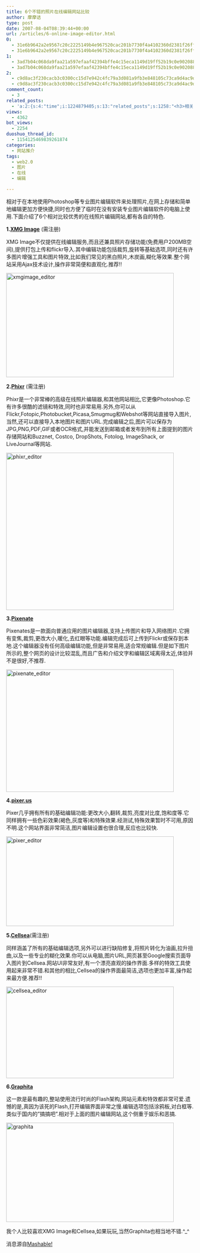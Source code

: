 ```yaml
---
title: 6个不错的照片在线编辑网站比较
author: 摩摩诘
type: post
date: 2007-08-04T08:39:44+00:00
url: /articles/6-online-image-editor.html
0:
  - 31e6b9642a2e9567c20c2225149b4e967520cac201b7730f4a4102360d2381f26ff5e30ce176054f4774ebd8471a1a3e
  - 31e6b9642a2e9567c20c2225149b4e967520cac201b7730f4a4102360d2381f26ff5e30ce176054f4774ebd8471a1a3e
1:
  - 3ad7b04c068da9faa21a597efaaf42394bffe4c15eca1149d19ff52b19c0e9020886b19fdd7e63085bda06e3fe4d000d
  - 3ad7b04c068da9faa21a597efaaf42394bffe4c15eca1149d19ff52b19c0e9020886b19fdd7e63085bda06e3fe4d000d
2:
  - c9d8ac3f230cacb3c0300cc15d7e942c4fc79a3d081a9fb3e848105c73ca9d4ac9db69a7c7881deb339028173f8b01f8
  - c9d8ac3f230cacb3c0300cc15d7e942c4fc79a3d081a9fb3e848105c73ca9d4ac9db69a7c7881deb339028173f8b01f8
comment_count:
  - 3
related_posts:
  - 'a:2:{s:4:"time";i:1224879405;s:13:"related_posts";s:1258:"<h3>相关日志</h3><ul class="related_post"><li><a href="http://www.digglife.cn/articles/web20_button_generator.html" title="超级集装箱:15款在线web2.0图片生成器">超级集装箱:15款在线web2.0图片生成器</a></li><li><a href="http://www.digglife.cn/articles/funny-coincidence-japan.html" title="照片中有趣的巧合之日本篇">照片中有趣的巧合之日本篇</a></li><li><a href="http://www.digglife.cn/articles/search-specific-time-pop-songs-yamelo.html" title="搜索特定时间的流行歌曲&#8211;Yamelo">搜索特定时间的流行歌曲&#8211;Yamelo</a></li><li><a href="http://www.digglife.cn/articles/my-web20-tools.html" title="摩摩诘的Web2.0装备">摩摩诘的Web2.0装备</a></li><li><a href="http://www.digglife.cn/articles/3d-package.html" title="在线制作商品包装图片:3D-Pack">在线制作商品包装图片:3D-Pack</a></li><li><a href="http://www.digglife.cn/articles/voice-thread.html" title="支持多媒体评论的照片分享服务:VoiceThread">支持多媒体评论的照片分享服务:VoiceThread</a></li><li><a href="http://www.digglife.cn/articles/round-pic.html" title="归来:在线给图片加上圆角效果Round Pic">归来:在线给图片加上圆角效果Round Pic</a></li></ul>";}'
views:
  - 4362
bot_views:
  - 2254
duoshuo_thread_id:
  - 1154125469839261874
categories:
  - 网站推介
tags:
  - web2.0
  - 图片
  - 在线
  - 编辑

---
```

相对于在本地使用Photoshop等专业图片编辑软件来处理照片,在网上存储和简单地编辑更加方便快捷,同时也方便了临时在没有安装专业图片编辑软件的电脑上使用.下面介绍了6个相对比较优秀的在线照片编辑网站,都有各自的特色.

**1.**[**XMG Image**][1] (需注册)

XMG Image不仅提供在线编辑服务,而且还兼具照片存储功能(免费用户200MB空间),提供打包上传和flickr导入.其中编辑功能包括裁剪,旋转等基础选项,同时还有许多图片增强工具和图片特效,比如我们常见的黑白照片,木炭画,糊化等效果.整个网站采用Ajax技术设计,操作非常简便和直观化.推荐!!

<a href="https://www.digglife.net/wp-content/uploads/3/379/2007/08/xmgimage-editor.png" atomicselection="true"><img height="279" alt="xmgimage_editor" src="http://digglife.qiniudn.com/wp-content/uploads/3/379/2007/08/xmgimage-editor-thumb.png" width="450" /></a></p> 

<!--more-->

**2.**[**Phixr**][2] (需注册)

Phixr是一个非常棒的高级在线照片编辑器,和其他网站相比,它更像Photoshop.它有许多很酷的滤镜和特效,同时也非常易用.另外,你可以从Flickr,Fotopic,Photobucket,Picasa,Smugmug和Webshot等网站直接导入图片,当然,还可以直接导入本地图片和图片URL.完成编辑之后,图片可以保存为JPG,PNG,PDF,GIF或者OCR格式,并能发送到邮箱或者发布到所有上面提到的图片存储网站和Buzznet, Costco, DropShots, Fotolog, ImageShack, or LiveJournal等网站.

<a href="https://www.digglife.net/wp-content/uploads/3/379/2007/08/phixr-editor.png" atomicselection="true"><img height="421" alt="phixr_editor" src="http://digglife.qiniudn.com/wp-content/uploads/3/379/2007/08/phixr-editor-thumb.png" width="450" /></a>

**3.**[**Pixenate**][3]

Pixenates是一款面向普通应用的图片编辑器,支持上传图片和导入网络图片.它拥有变焦,裁剪,更改大小,暖化,去红眼等功能.编辑完成后可上传到Flickr或保存到本地.这个编辑器没有任何高级编辑功能,但是非常易用,适合常规编辑.但是如下图片所示的,整个网页的设计比较混乱,而且广告和介绍文字和编辑区域离得太近,体验并不是很好,不推荐.

<a href="https://www.digglife.net/wp-content/uploads/3/379/2007/08/pixenate-editor.png" atomicselection="true"><img height="328" alt="pixenate_editor" src="http://digglife.qiniudn.com/wp-content/uploads/3/379/2007/08/pixenate-editor-thumb.png" width="450" /></a>

**4.**[**pixer.us**][4]

Pixer几乎拥有所有的基础编辑功能:更改大小,翻转,裁剪,亮度对比度,饱和度等.它同样拥有一些色彩效果(褐色,灰度等)和特殊效果.经测试,特殊效果暂时不可用,原因不明.这个网站界面非常简洁,图片编辑设置也很合理,反应也比较快.

<a href="https://www.digglife.net/wp-content/uploads/3/379/2007/08/pixer-editor.png" atomicselection="true"><img height="240" alt="pixer_editor" src="http://digglife.qiniudn.com/wp-content/uploads/3/379/2007/08/pixer-editor-thumb.png" width="450" /></a>

**5.**[**Cellsea**][5](需注册)

同样涵盖了所有的基础编辑选项,另外可以进行缺陷修复,将照片转化为油画,拉升扭曲,以及一些专业的糊化效果.你可以从电脑,图片URL,网页甚至Google搜索页面导入图片到Cellsea.网站UI非常友好,有一个漂亮直观的操作界面.多样的特效工具使用起来非常不错.和其他的相比,Cellsea的操作界面最简洁,选项也更加丰富,操作起来最方便.推荐!!

<a href="https://www.digglife.net/wp-content/uploads/3/379/2007/08/cellsea-editor.png" atomicselection="true"><img height="245" alt="cellsea_editor" src="http://digglife.qiniudn.com/wp-content/uploads/3/379/2007/08/cellsea-editor-thumb.png" width="450" /></a>

**6.**[**Graphita**][6]

这一款是最有趣的,整站使用流行时尚的Flash架构,网站元素和特效都非常可爱.遗憾的是,真因为该死的Flash,打开编辑界面非常之慢.编辑选项包括涂鸦板,对白框等.类似于国内的&#8221;搞搞吧&#8221;.相对于上面的图片编辑网站,这个侧重于娱乐和恶搞.

<a href="https://www.digglife.net/wp-content/uploads/3/379/2007/08/graphita.png" atomicselection="true"><img height="266" alt="graphita" src="http://digglife.qiniudn.com/wp-content/uploads/3/379/2007/08/graphita-thumb.png" width="450" /></a>

我个人比较喜欢XMG Image和Cellsea,如果玩玩,当然Graphita也相当地不错.^_^

消息源自<a href="http://mashable.com/2007/08/03/online-image-editors/" target="_blank">Mashable!</a>

 [1]: http://www.xmgimage.com
 [2]: http://www.phixr.com
 [3]: http://pixenate.com
 [4]: http://www.pixer.us
 [5]: http://www.cellsea.com/java-cellsea/media/index.htm
 [6]: http://www.graphita.com